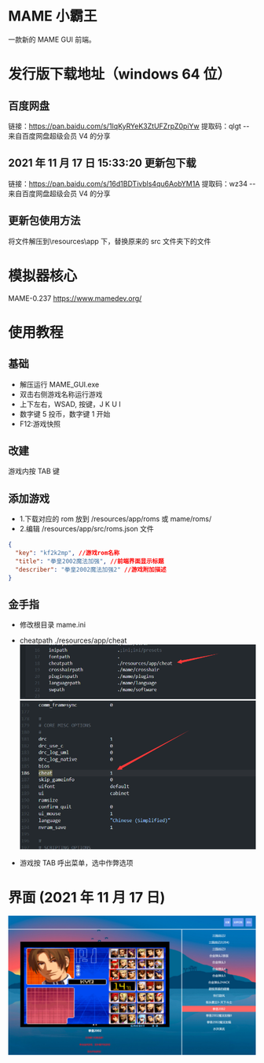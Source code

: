 # MAME 小霸王

一款新的 MAME GUI 前端。

# 发行版下载地址（windows 64 位）

## 百度网盘

链接：https://pan.baidu.com/s/1IqKyRYeK3ZtUFZrpZ0piYw
提取码：qlgt
--来自百度网盘超级会员 V4 的分享

## 2021 年 11 月 17 日 15:33:20 更新包下载

链接：https://pan.baidu.com/s/16d1BDTivbls4qu6AobYM1A
提取码：wz34
--来自百度网盘超级会员 V4 的分享

## 更新包使用方法

将文件解压到\resources\app 下，替换原来的 src 文件夹下的文件

# 模拟器核心

MAME-0.237
https://www.mamedev.org/

# 使用教程

## 基础

- 解压运行 MAME_GUI.exe
- 双击右侧游戏名称运行游戏
- 上下左右，WSAD, 按键，J K U I
- 数字键 5 投币，数字键 1 开始
- F12:游戏快照

## 改建

游戏内按 TAB 键

## 添加游戏

- 1.下载对应的 rom 放到 /resources/app/roms 或 mame/roms/
- 2.编辑 /resources/app/src/roms.json 文件

```json
{
  "key": "kf2k2mp", //游戏rom名称
  "title": "拳皇2002魔法加强", //前端界面显示标题
  "describer": "拳皇2002魔法加强2" //游戏附加描述
}
```

## 金手指

- 修改根目录 mame.ini
- cheatpath ./resources/app/cheat
  ![](./img/3.png)
  ![](./img/4.png)

- 游戏按 TAB 呼出菜单，选中作弊选项

# 界面 (2021 年 11 月 17 日)

![](./img/5.png)
